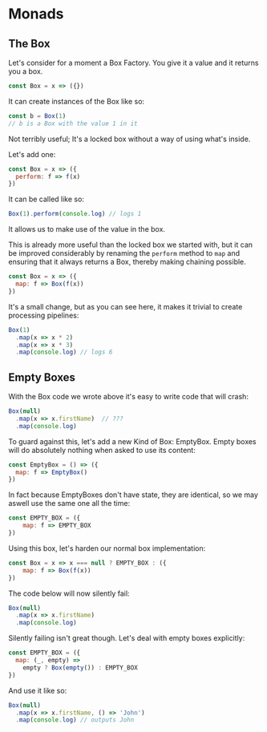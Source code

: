 # Monads

## The Box

Let's consider for a moment a Box Factory. You give it a value and it returns you a box.

```js
const Box = x => ({})
```

It can create instances of the Box like so:
```js
const b = Box(1)
// b is a Box with the value 1 in it
```

Not terribly useful; It's a locked box without a way of using what's inside.

Let's add one:

```js
const Box = x => ({
  perform: f => f(x)
})
```

It can be called like so:
```js
Box(1).perform(console.log) // logs 1
```

It allows us to make use of the value in the box.

This is already more useful than the locked box we started with, but it can be improved considerably by renaming the `perform` method to `map` and ensuring that it always returns a Box, thereby making chaining possible.

```js
const Box = x => ({
  map: f => Box(f(x))
})
```

It's a small change, but as you can see here, it makes it trivial to create processing pipelines:

```js
Box(1)
  .map(x => x * 2)
  .map(x => x * 3)
  .map(console.log) // logs 6
```

## Empty Boxes

With the Box code we wrote above it's easy to write code that will crash:

```js
Box(null)
  .map(x => x.firstName)  // ???
  .map(console.log)
```

To guard against this, let's add a new Kind of Box: EmptyBox. Empty boxes will do absolutely nothing when asked to use its content:

```js
const EmptyBox = () => ({
  map: f => EmptyBox()
})
```

In fact because EmptyBoxes don't have state, they are identical, so we may aswell use the same one all the time:

```js
const EMPTY_BOX = ({
    map: f => EMPTY_BOX
})
```

Using this box, let's harden our normal box implementation:

```js
const Box = x => x === null ? EMPTY_BOX : ({
    map: f => Box(f(x))
})
```

The code below will now silently fail:
```js
Box(null)
  .map(x => x.firstName) 
  .map(console.log)
```

Silently failing isn't great though. Let's deal with empty boxes explicitly:

```js
const EMPTY_BOX = ({
  map: (_, empty) => 
    empty ? Box(empty()) : EMPTY_BOX
})
```

And use it like so:

```js
Box(null)
  .map(x => x.firstName, () => 'John')
  .map(console.log) // outputs John
```